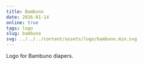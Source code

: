 ```yaml
---
title: Bambuno
date: 2016-01-14
online: true
tags: logo
slug: bambuno
svg: ../../../content/assets/logo/bambuno.min.svg
---
```


Logo for Bambuno diapers.
